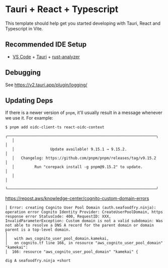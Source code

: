 # Tauri + React + Typescript

This template should help get you started developing with Tauri, React and Typescript in Vite.

## Recommended IDE Setup

- [VS Code](https://code.visualstudio.com/) + [Tauri](https://marketplace.visualstudio.com/items?itemName=tauri-apps.tauri-vscode) + [rust-analyzer](https://marketplace.visualstudio.com/items?itemName=rust-lang.rust-analyzer)

## Debugging

See https://v2.tauri.app/plugin/logging/


## Updating Deps

If there is a newer version of `pnpm`, it'll usually result in a message whenever we use it.
For example:
```
$ pnpm add oidc-client-ts react-oidc-context
   ╭──────────────────────────────────────────────────────────────────╮
   │                                                                  │
   │                Update available! 9.15.1 → 9.15.2.                │
   │   Changelog: https://github.com/pnpm/pnpm/releases/tag/v9.15.2   │
   │         Run "corepack install -g pnpm@9.15.2" to update.         │
   │                                                                  │
   ╰──────────────────────────────────────────────────────────────────╯
```


https://repost.aws/knowledge-center/cognito-custom-domain-errors

```
│ Error: creating Cognito User Pool Domain (auth.seafoodfry.ninja): operation error Cognito Identity Provider: CreateUserPoolDomain, https response error StatusCode: 400, RequestID: XXX, InvalidParameterException: Custom domain is not a valid subdomain: Was not able to resolve a DNS A record for the parent domain or domain parent is a top-level domain.
│ 
│   with aws_cognito_user_pool_domain.kamekai,
│   on cognito.tf line 166, in resource "aws_cognito_user_pool_domain" "kamekai":
│  166: resource "aws_cognito_user_pool_domain" "kamekai" {
```

```
dig A seafoodfry.ninja +short
```